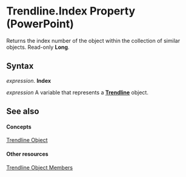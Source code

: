 
# Trendline.Index Property (PowerPoint)

Returns the index number of the object within the collection of similar objects. Read-only  **Long**.


## Syntax

 _expression_. **Index**

 _expression_ A variable that represents a **[Trendline](74755c19-0a7d-cbbf-857e-78740adf6aa4.md)** object.


## See also


#### Concepts


[Trendline Object](74755c19-0a7d-cbbf-857e-78740adf6aa4.md)
#### Other resources


[Trendline Object Members](44b65b82-10a0-ac4b-20f4-890797a20dcf.md)
